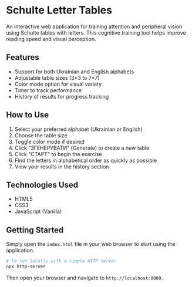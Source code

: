 # Schulte Letter Tables

An interactive web application for training attention and peripheral vision using Schulte tables with letters. This cognitive training tool helps improve reading speed and visual perception.

## Features

- Support for both Ukrainian and English alphabets
- Adjustable table sizes (3×3 to 7×7)
- Color mode option for visual variety
- Timer to track performance
- History of results for progress tracking

## How to Use

1. Select your preferred alphabet (Ukrainian or English)
2. Choose the table size
3. Toggle color mode if desired
4. Click "ЗГЕНЕРУВАТИ" (Generate) to create a new table
5. Click "СТАРТ" to begin the exercise
6. Find the letters in alphabetical order as quickly as possible
7. View your results in the history section

## Technologies Used

- HTML5
- CSS3
- JavaScript (Vanilla)

## Getting Started

Simply open the `index.html` file in your web browser to start using the application.

```bash
# To run locally with a simple HTTP server
npx http-server
```

Then open your browser and navigate to `http://localhost:8080`.
